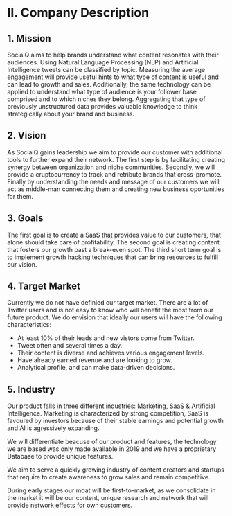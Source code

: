 # II. Company Description

## 1. Mission

SocialQ aims to help brands understand what content resonates with their audiences.
Using Natural Language Processing (NLP) and Artificial Intelligence tweets can be classified by topic. 
Measuring the average engagement will provide useful hints to what type of content is useful and can lead to growth and sales.
Additionally, the same technology can be applied to understand what type of audience is your follower base comprised and to which niches they belong. 
Aggregating that type of previously unstructured data provides valuable knowledge to think strategically about your brand and business.

## 2. Vision

As SocialQ gains leadership we aim to provide our customer with additional tools to further expand their network. 
The first step is by facilitating creating synergy between organization and niche communities.
Secondly, we will provide a cruptocurrency to track and retribute brands that cross-promote.
Finally by understanding the needs and message of our customers we will act as middle-man connecting them and creating new business oportunities for them.

## 3. Goals

The first goal is to create a SaaS that provides value to our customers, that alone should take care of profitability.
The second goal is creating content that fosters our growth past a break-even spot.
The third short term goal is to implement growth hacking techniques that can bring resources to fulfill our vision.

## 4. Target Market

Currently we do not have definied our target market. 
There are a lot of Twitter users and is not easy to know who will benefit the most from our future product. We do envision that ideally our users will have the following characteristics:
* At least 10% of their leads and new vistors come from Twitter.
* Tweet often and several times a day.
* Their content is diverse and achieves various engagement levels.
* Have already earned revenue and are looking to grow.
* Analytical profile, and can make data-driven decisions.

## 5. Industry

Our product falls in three different industries: Marketing, SaaS & Artificial Intelligence.
Marketing is characterized by strong competition, SaaS is favoured by investors because of their stable earnings and potential growth and AI is agressively expanding. 

We will differentiate beacuse of our product and features, the technology we are based was only made available in 2019 and we have a proprietary Database to provide unique features.

We aim to serve a quickly growing industry of content creators and startups that require to create awareness to grow sales and remain competitive.

During early stages our moat will be first-to-market, as we consolidate in the market it will be our content, unique research and network that will provide network effects for own customers.
